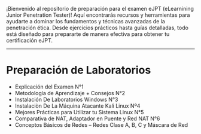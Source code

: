 
¡Bienvenido al repositorio de preparación para el examen eJPT (eLearnining Junior Penetration Tester)! Aquí encontrarás recursos y herramientas para ayudarte a dominar los fundamentos y técnicas avanzadas de la penetración ética. Desde ejercicios prácticos hasta guías detalladas, todo está diseñado para prepararte de manera efectiva para obtener tu certificación eJPT.

---
# Preparación de Laboratorios
- Explicación del Examen N°1
- Metodología de Aprendizaje + Consejos N°2
- Instalación De Laboratorios Windows N°3
- Instalaciòn De La Máquina Atacante Kali Linux Nº4
- Mejores Prácticas para Utilizar tu Sistema Linux N°5
- Comparativa de NAT, Adaptador en Puente y Red NAT N°6
- Conceptos Básicos de Redes – Redes Clase A, B, C y Máscara de Red